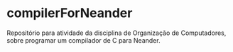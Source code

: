 # compilerForNeander
Repositório para atividade da disciplina de Organização de Computadores, sobre programar um compilador de C para Neander.
